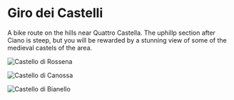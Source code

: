 # Giro dei Castelli

A bike route on the hills near Quattro Castella.
The uphillp section after Ciano is steep, but you will be rewarded by a stunning view of some of the medieval castels of the area.

![Castello di Rossena](https://user-images.githubusercontent.com/6418684/78424639-30c6be00-766f-11ea-98e4-ffe3ac04adad.jpg)

![Castello di Canossa](https://user-images.githubusercontent.com/6418684/78424636-2efcfa80-766f-11ea-880a-fa2fe907d2f7.jpg)

![Castello di Bianello](https://user-images.githubusercontent.com/6418684/78424634-2d333700-766f-11ea-9504-7edfe77a60fd.jpg)
